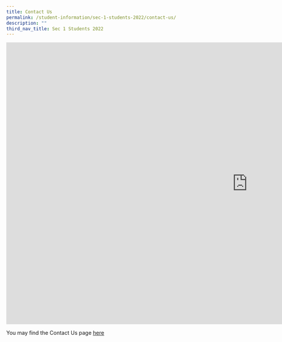```yaml
---
title: Contact Us
permalink: /student-information/sec-1-students-2022/contact-us/
description: ""
third_nav_title: Sec 1 Students 2022
---
```

<p><iframe src="https://docs.google.com/presentation/d/e/2PACX-1vR_NviFD4xoWP1D9FK4fAF5IYrUpIRnqdKq5Xz5hef0rZTFIsurmmRiq7cUgoMwLw/embed?start=false&amp;loop=false&amp;delayms=3000" width="1280" height="749" frameborder="0" allowfullscreen="allowfullscreen" data-mce-fragment="1"></iframe></p>
<p>You may find the Contact Us page&nbsp;<a href="/other-information/contact-us"><u>here</u></a></p>
